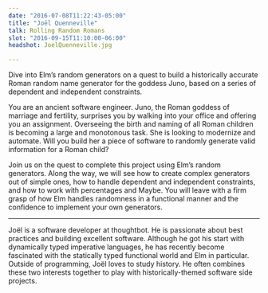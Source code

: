```yaml
---
date: "2016-07-08T11:22:43-05:00"
title: "Joël Quenneville"
talk: Rolling Random Romans
slot: "2016-09-15T11:10:00-06:00"
headshot: JoelQuenneville.jpg

---
```


Dive into Elm’s random generators on a quest to build a historically accurate
Roman random name generator for the goddess Juno, based on a series of dependent
and independent constraints.

<!--more-->

You are an ancient software engineer. Juno, the Roman goddess of marriage and
fertility, surprises you by walking into your office and offering you an
assignment. Overseeing the birth and naming of all Roman children is becoming a
large and monotonous task. She is looking to modernize and automate. Will you
build her a piece of software to randomly generate valid information for a Roman
child?

Join us on the quest to complete this project using Elm’s random generators.
Along the way, we will see how to create complex generators out of simple ones,
how to handle dependent and independent constraints, and how to work with
percentages and Maybe. You will leave with a firm grasp of how Elm handles
randomness in a functional manner and the confidence to implement your own
generators.

---

Joël is a software developer at thoughtbot. He is passionate about best
practices and building excellent software. Although he got his start with
dynamically typed imperative languages, he has recently become fascinated with
the statically typed functional world and Elm in particular. Outside of
programming, Joël loves to study history. He often combines these two interests
together to play with historically-themed software side projects.
